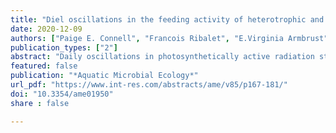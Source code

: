 ```yaml
---
title: "Diel oscillations in the feeding activity of heterotrophic and mixotrophic nanoplankton in the North Pacific Subtropical Gyre"
date: 2020-12-09
authors: ["Paige E. Connell", "Francois Ribalet", "E.Virginia Armbrust", "Angelicque White", "David A. Caron"]
publication_types: ["2"]
abstract: "Daily oscillations in photosynthetically active radiation strongly influence the timing of metabolic processes in picocyanobacteria, but it is less clear how the light-dark cycle affects the activities of their consumers. We investigated the relationship between marine picocyanobacteria and nanoplanktonic consumers throughout the diel cycle to determine whether heterotrophic and mixotrophic protists (algae with phagotrophic ability) display significant periodicity in grazing pressure. Carbon biomass of <italic>Prochlorococcus</italic> and <italic>Synechococcus</italic> was estimated continuously from abundances and cell size measurements made by flow cytometry. Picocyanobacterial dynamics were then compared to nanoplankton abundances and ingestion of fluorescently labeled bacteria measured every 4 h during a 4 d survey in the North Pacific Subtropical Gyre. Grazing of the labeled bacteria by heterotrophic nanoplankton was significantly greater at night than during the day. The grazing activity of mixotrophic nanoplankton showed no diel periodicity, suggesting that they may feed continuously, albeit at lower rates than heterotrophic nanoplankton, to alleviate nutrient limitation in this oligotrophic environment. Diel changes in <italic>Prochlorococcus</italic> biomass indicated that they could support substantial growth of nanoplankton if those grazers are the main source of picocyanobacterial mortality, and that grazers may contribute to temporally stable abundances of picocyanobacteria."
featured: false
publication: "*Aquatic Microbial Ecology*"
url_pdf: "https://www.int-res.com/abstracts/ame/v85/p167-181/"
doi: "10.3354/ame01950"
share : false

---
```



